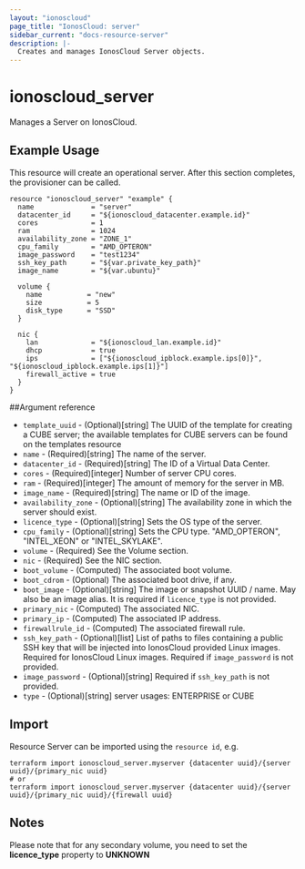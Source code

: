 ```yaml
---
layout: "ionoscloud"
page_title: "IonosCloud: server"
sidebar_current: "docs-resource-server"
description: |-
  Creates and manages IonosCloud Server objects.
---
```


# ionoscloud_server

Manages a Server on IonosCloud.

## Example Usage

This resource will create an operational server. After this section completes, the provisioner can be called.

```hcl
resource "ionoscloud_server" "example" {
  name              = "server"
  datacenter_id     = "${ionoscloud_datacenter.example.id}"
  cores             = 1
  ram               = 1024
  availability_zone = "ZONE_1"
  cpu_family        = "AMD_OPTERON"
  image_password    = "test1234"
  ssh_key_path      = "${var.private_key_path}"
  image_name        = "${var.ubuntu}"

  volume {
    name           = "new"
    size           = 5
    disk_type      = "SSD"
  }

  nic {
    lan             = "${ionoscloud_lan.example.id}"
    dhcp            = true
    ips             = ["${ionoscloud_ipblock.example.ips[0]}", "${ionoscloud_ipblock.example.ips[1]}"]
    firewall_active = true
  }
}
```

##Argument reference

- `template_uuid` - (Optional)[string] The UUID of the template for creating a CUBE server; the available templates for CUBE servers can be found on the templates resource
- `name` - (Required)[string] The name of the server.
- `datacenter_id` - (Required)[string] The ID of a Virtual Data Center.
- `cores` - (Required)[integer] Number of server CPU cores.
- `ram` - (Required)[integer] The amount of memory for the server in MB.
- `image_name` - (Required)[string] The name or ID of the image.
- `availability_zone` - (Optional)[string] The availability zone in which the server should exist.
- `licence_type` - (Optional)[string] Sets the OS type of the server.
- `cpu_family` - (Optional)[string] Sets the CPU type. "AMD_OPTERON", "INTEL_XEON" or "INTEL_SKYLAKE".
- `volume` - (Required) See the Volume section.
- `nic` - (Required) See the NIC section.
- `boot_volume` - (Computed) The associated boot volume.
- `boot_cdrom` - (Optional) The associated boot drive, if any.
- `boot_image` - (Optional)[string] The image or snapshot UUID / name. May also be an image alias. It is required if `licence_type` is not provided.
- `primary_nic` - (Computed) The associated NIC.
- `primary_ip` - (Computed) The associated IP address.
- `firewallrule_id` - (Computed) The associated firewall rule.
- `ssh_key_path` - (Optional)[list] List of paths to files containing a public SSH key that will be injected into IonosCloud provided Linux images. Required for IonosCloud Linux images. Required if `image_password` is not provided.
- `image_password` - (Optional)[string] Required if `ssh_key_path` is not provided.
- `type` - (Optional)[string] server usages: ENTERPRISE or CUBE

## Import

Resource Server can be imported using the `resource id`, e.g.

```shell
terraform import ionoscloud_server.myserver {datacenter uuid}/{server uuid}/{primary_nic uuid}
# or
terraform import ionoscloud_server.myserver {datacenter uuid}/{server uuid}/{primary_nic uuid}/{firewall uuid}
```

## Notes

Please note that for any secondary volume, you need to set the **licence_type** property to **UNKNOWN**
